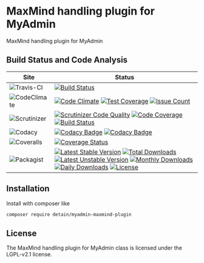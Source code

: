 # MaxMind handling plugin for MyAdmin

MaxMind handling plugin for MyAdmin

## Build Status and Code Analysis

Site          | Status
--------------|---------------------------
![Travis-CI](http://i.is.cc/storage/GYd75qN.png "Travis-CI")     | [![Build Status](https://travis-ci.org/detain/myadmin-maxmind-plugin.svg?branch=master)](https://travis-ci.org/detain/myadmin-maxmind-plugin)
![CodeClimate](http://i.is.cc/storage/GYlageh.png "CodeClimate")  | [![Code Climate](https://codeclimate.com/github/detain/myadmin-maxmind-plugin/badges/gpa.svg)](https://codeclimate.com/github/detain/myadmin-maxmind-plugin) [![Test Coverage](https://codeclimate.com/github/detain/myadmin-maxmind-plugin/badges/coverage.svg)](https://codeclimate.com/github/detain/myadmin-maxmind-plugin/coverage) [![Issue Count](https://codeclimate.com/github/detain/myadmin-maxmind-plugin/badges/issue_count.svg)](https://codeclimate.com/github/detain/myadmin-maxmind-plugin)
![Scrutinizer](http://i.is.cc/storage/GYeUnux.png "Scrutinizer")   | [![Scrutinizer Code Quality](https://scrutinizer-ci.com/g/myadmin-plugins/maxmind-plugin/badges/quality-score.png?b=master)](https://scrutinizer-ci.com/g/myadmin-plugins/maxmind-plugin/?branch=master) [![Code Coverage](https://scrutinizer-ci.com/g/myadmin-plugins/maxmind-plugin/badges/coverage.png?b=master)](https://scrutinizer-ci.com/g/myadmin-plugins/maxmind-plugin/?branch=master) [![Build Status](https://scrutinizer-ci.com/g/myadmin-plugins/maxmind-plugin/badges/build.png?b=master)](https://scrutinizer-ci.com/g/myadmin-plugins/maxmind-plugin/build-status/master)
![Codacy](http://i.is.cc/storage/GYi66Cx.png "Codacy")        | [![Codacy Badge](https://api.codacy.com/project/badge/Grade/226251fc068f4fd5b4b4ef9a40011d06)](https://www.codacy.com/app/detain/myadmin-maxmind-plugin) [![Codacy Badge](https://api.codacy.com/project/badge/Coverage/25fa74eb74c947bf969602fcfe87e349)](https://www.codacy.com/app/detain/myadmin-maxmind-plugin?utm_source=github.com&utm_medium=referral&utm_content=detain/myadmin-maxmind-plugin&utm_campaign=Badge_Coverage)
![Coveralls](http://i.is.cc/storage/GYjNSim.png "Coveralls")    | [![Coverage Status](https://coveralls.io/repos/github/detain/db_abstraction/badge.svg?branch=master)](https://coveralls.io/github/detain/myadmin-maxmind-plugin?branch=master)
![Packagist](http://i.is.cc/storage/GYacBEX.png "Packagist")     | [![Latest Stable Version](https://poser.pugx.org/detain/myadmin-maxmind-plugin/version)](https://packagist.org/packages/detain/myadmin-maxmind-plugin) [![Total Downloads](https://poser.pugx.org/detain/myadmin-maxmind-plugin/downloads)](https://packagist.org/packages/detain/myadmin-maxmind-plugin) [![Latest Unstable Version](https://poser.pugx.org/detain/myadmin-maxmind-plugin/v/unstable)](//packagist.org/packages/detain/myadmin-maxmind-plugin) [![Monthly Downloads](https://poser.pugx.org/detain/myadmin-maxmind-plugin/d/monthly)](https://packagist.org/packages/detain/myadmin-maxmind-plugin) [![Daily Downloads](https://poser.pugx.org/detain/myadmin-maxmind-plugin/d/daily)](https://packagist.org/packages/detain/myadmin-maxmind-plugin) [![License](https://poser.pugx.org/detain/myadmin-maxmind-plugin/license)](https://packagist.org/packages/detain/myadmin-maxmind-plugin)


## Installation

Install with composer like

```sh
composer require detain/myadmin-maxmind-plugin
```

## License

The MaxMind handling plugin for MyAdmin class is licensed under the LGPL-v2.1 license.

